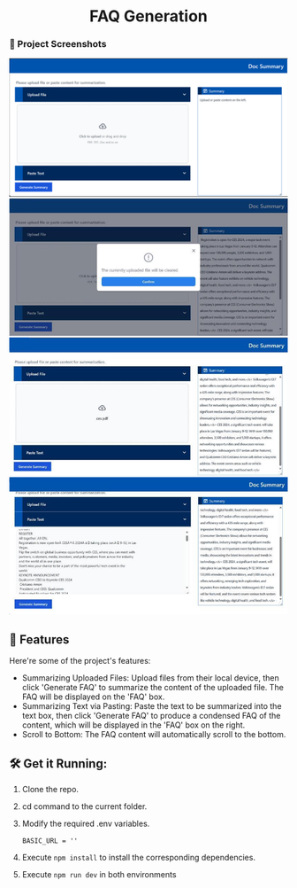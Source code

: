 <h1 align="center" id="title">FAQ Generation</h1>

### 📸 Project Screenshots

![project-screenshot](../../../assets/img/docSum_ui_upload.png)
![project-screenshot](../../../assets/img/docSum_ui_exchange.png)
![project-screenshot](../../../assets/img/docSum_ui_response.png)
![project-screenshot](../../../assets/img/docSum_ui_text.png)

<h2>🧐 Features</h2>

Here're some of the project's features:

- Summarizing Uploaded Files: Upload files from their local device, then click 'Generate FAQ' to summarize the content of the uploaded file. The FAQ  will be displayed on the 'FAQ' box.
- Summarizing Text via Pasting: Paste the text to be summarized into the text box, then click 'Generate FAQ' to produce a condensed FAQ of the content, which will be displayed in the 'FAQ' box on the right.
- Scroll to Bottom: The FAQ content will automatically scroll to the bottom.

<h2>🛠️ Get it Running:</h2>

1. Clone the repo.

2. cd command to the current folder.

3. Modify the required .env variables.
   ```
   BASIC_URL = ''
   ```
4. Execute `npm install` to install the corresponding dependencies.

5. Execute `npm run dev` in both environments
